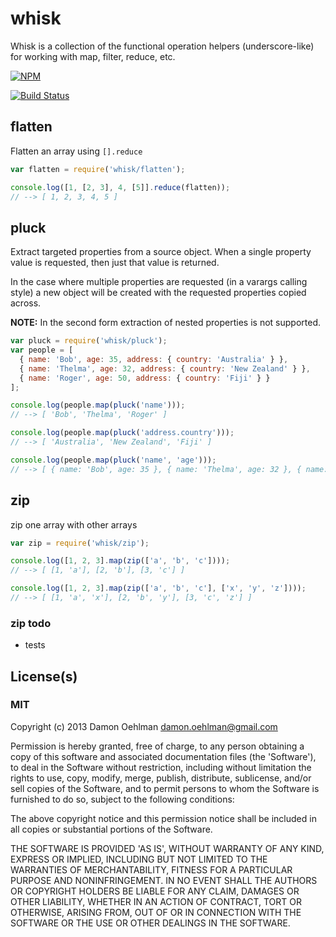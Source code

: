 # whisk

Whisk is a collection of the functional operation helpers (underscore-like)
for working with map, filter, reduce, etc.


[![NPM](https://nodei.co/npm/whisk.png)](https://nodei.co/npm/whisk/)

[![Build Status](https://drone.io/bitbucket.org/DamonOehlman/whisk/status.png)](https://drone.io/bitbucket.org/DamonOehlman/whisk/latest)

## flatten

Flatten an array using `[].reduce`

```js
var flatten = require('whisk/flatten');

console.log([1, [2, 3], 4, [5]].reduce(flatten));
// --> [ 1, 2, 3, 4, 5 ]
```

## pluck

Extract targeted properties from a source object. When a single property
value is requested, then just that value is returned.

In the case where multiple properties are requested (in a varargs calling
style) a new object will be created with the requested properties copied
across.

__NOTE:__ In the second form extraction of nested properties is
not supported.

```js
var pluck = require('whisk/pluck');
var people = [
  { name: 'Bob', age: 35, address: { country: 'Australia' } },
  { name: 'Thelma', age: 32, address: { country: 'New Zealand' } },
  { name: 'Roger', age: 50, address: { country: 'Fiji' } }
];

console.log(people.map(pluck('name')));
// --> [ 'Bob', 'Thelma', 'Roger' ]

console.log(people.map(pluck('address.country')));
// --> [ 'Australia', 'New Zealand', 'Fiji' ]

console.log(people.map(pluck('name', 'age')));
// --> [ { name: 'Bob', age: 35 }, { name: 'Thelma', age: 32 }, { name: 'Roger', age: 50 } ]
```

## zip

zip one array with other arrays

```js
var zip = require('whisk/zip');

console.log([1, 2, 3].map(zip(['a', 'b', 'c'])));
// --> [ [1, 'a'], [2, 'b'], [3, 'c'] ]

console.log([1, 2, 3].map(zip(['a', 'b', 'c'], ['x', 'y', 'z'])));
// --> [ [1, 'a', 'x'], [2, 'b', 'y'], [3, 'c', 'z'] ]
```

### zip todo

- tests

## License(s)

### MIT

Copyright (c) 2013 Damon Oehlman <damon.oehlman@gmail.com>

Permission is hereby granted, free of charge, to any person obtaining
a copy of this software and associated documentation files (the
'Software'), to deal in the Software without restriction, including
without limitation the rights to use, copy, modify, merge, publish,
distribute, sublicense, and/or sell copies of the Software, and to
permit persons to whom the Software is furnished to do so, subject to
the following conditions:

The above copyright notice and this permission notice shall be
included in all copies or substantial portions of the Software.

THE SOFTWARE IS PROVIDED 'AS IS', WITHOUT WARRANTY OF ANY KIND,
EXPRESS OR IMPLIED, INCLUDING BUT NOT LIMITED TO THE WARRANTIES OF
MERCHANTABILITY, FITNESS FOR A PARTICULAR PURPOSE AND NONINFRINGEMENT.
IN NO EVENT SHALL THE AUTHORS OR COPYRIGHT HOLDERS BE LIABLE FOR ANY
CLAIM, DAMAGES OR OTHER LIABILITY, WHETHER IN AN ACTION OF CONTRACT,
TORT OR OTHERWISE, ARISING FROM, OUT OF OR IN CONNECTION WITH THE
SOFTWARE OR THE USE OR OTHER DEALINGS IN THE SOFTWARE.
